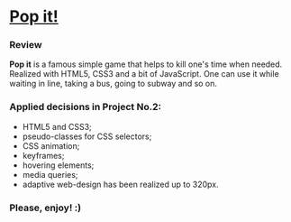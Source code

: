 # [Pop it!](https://victoriamatynyan.github.io/popit-antistress-game/)

### Review
**Pop it** is a famous simple game that helps to kill one's time when needed. Realized with HTML5, CSS3 and a bit of JavaScript.
One can use it while waiting in line, taking a bus, going to subway and so on.

### Applied decisions in Project No.2:
* HTML5 and CSS3;
* pseudo-classes for CSS selectors;
* CSS animation;
* keyframes;
* hovering elements;
* media queries;  
* adaptive web-design has been realized up to 320px.

### Please, enjoy! :)